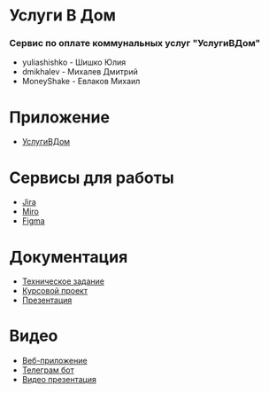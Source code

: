 # Услуги В Дом
### Сервис по оплате коммунальных услуг "УслугиВДом"

* yuliashishko - Шишко Юлия
* dmikhalev - Михалев Дмитрий
* MoneyShake - Евлаков Михаил

# Приложение
* [УслугиВДом](https://v-dom.herokuapp.com/)

# Сервисы для работы
* [Jira](https://team-1613742229482.atlassian.net/jira/software/projects/MDS/boards/1)
* [Miro](https://miro.com/app/board/o9J_lOSEFVE=/)
* [Figma](https://www.figma.com/file/GBFgLYotUzHEIXUfyqTi0u/TP?node-id=0%3A1)

# Документация
* [Техническое задание](https://github.com/dmikhalev/metering-devices-service/blob/master/Documentation/Technical_task.pdf)
* [Курсовой проект](https://github.com/dmikhalev/metering-devices-service/blob/master/Documentation/Course_project.pdf)
* [Презентация](https://github.com/dmikhalev/metering-devices-service/blob/master/Documentation/Presentation.pdf)

# Видео
* [Веб-приложение](https://disk.yandex.ru/i/yEcI8pyU2atVxA)
* [Телеграм бот](https://disk.yandex.ru/i/z-ey-9hGOec8Xg)
* [Видео презентация](https://disk.yandex.ru/i/I3SCI6dSMXOLng)

